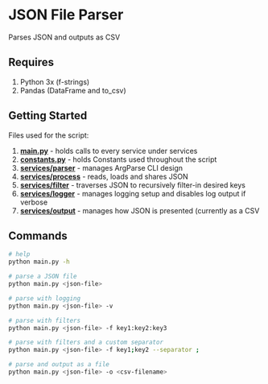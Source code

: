 # JSON File Parser
Parses JSON and outputs as CSV

## Requires
1. Python 3x (f-strings)
2. Pandas (DataFrame and to_csv)

## Getting Started
Files used for the script:

1. [__main.py__](main.py) - holds calls to every service under services
2. [__constants.py__](constants.py) - holds Constants used throughout the script
3. [__services/parser__](services/parser.py) - manages ArgParse CLI design
4. [__services/process__](services/process.py) - reads, loads and shares JSON
5. [__services/filter__](services/filter.py) - traverses JSON to recursively filter-in desired keys
6. [__services/logger__](services/logger.py) - manages logging setup and disables log output if verbose
7. [__services/output__](services/output.py) - manages how JSON is presented (currently as a CSV

## Commands
```bash
# help
python main.py -h

# parse a JSON file
python main.py <json-file>

# parse with logging
python main.py <json-file> -v

# parse with filters
python main.py <json-file> -f key1:key2:key3

# parse with filters and a custom separator
python main.py <json-file> -f key1;key2 --separator ;

# parse and output as a file
python main.py <json-file> -o <csv-filename>
```


